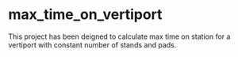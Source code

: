 # max_time_on_vertiport
This project has been deigned to calculate max time on station for a vertiport with constant number of stands and pads.
